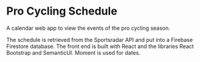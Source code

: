 # Pro Cycling Schedule

A calendar web app to view the events of the pro cycling season.

The schedule is retrieved from the Sportsradar API and put into a Firebase Firestore database. The front end is built with React and the libraries React Bootstrap and SemanticUI. Moment is used for dates.